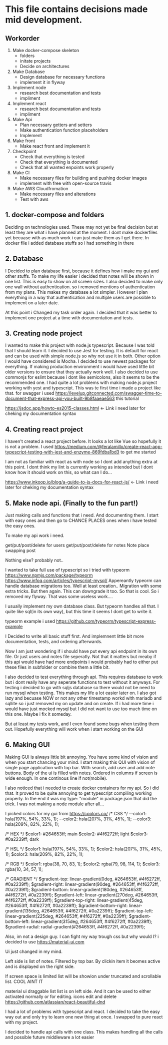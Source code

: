 # This file contains decisions made mid development.

## Workorder

1. Make docker-compose skeleton
    - folders
    - initate projects
    - Decide on architectures
2. Make Database
    - Design database for necessary functions
    - implement it in flyway
3. Implement node
    - research best documentation and tests
    - impliment
4. Implement react
    - research best documentation and tests
    - impliment
5. Make Api
    - Plan necessary getters and setters
    - Make authentication function placeholders
    - Implement
6. Make front
    - Make react front and implement it
7. Checkpoint
    - Check that everything is tested
    - Check that everything is documented
    - Check that all wanted enpoints work properly
8. Make CI 
    - Make necessary files for building and pushing docker images
    - implement with free with open-source travis
9. Make AWS Cloudfromation
    - Make necessary files and alterations
    - Test with aws


## 1. docker-compose and folders
Deciding on technologies used. These may not yet be final decision but at least they are what i have planned at the moment. I dont make dockerfiles yet becuase with as much work i can just make them as I get there. In docker file i added database stuffs so i had something in there


## 2. Database
I Decided to plan database first, because it defines how i make my gui and other stuffs. 
To make my life easier i decided that notes will be shown in one list. This is easy to show on all screen sizes. 
I also decided to make only one wall without authentication. so i removed mentions of authentication from my plans. This makes my database a lot simpler. However i plan everything in a way that authentication and multiple users are possible to implement on a later date.


At this point i Changed my task order again. I decided that it was better to implement one project at a time with documentation and tests.

## 3. Creating node project
I wanted to make this project with node.js typescript. Because I was told that I should learn it.
I decided to use Jest for testing. It is default for react and can be used with simple node.js so why not use it in both. Other option I would have considered is Mocha. 
I decided to use newest packages for everything. If making production environment i would have used little bit older versions to ensure that they actually work well.
I also decided to use commonjs for eslint because i dont like semicolons, also it seems to be the recommended one.
I had quite a lot problems with making node.js project working with yest and typescript. This was te first time i made a project like that.
for swagger i used https://levelup.gitconnected.com/swagger-time-to-document-that-express-api-you-built-9b8faaeae563 this tutorial

https://jsdoc.app/howto-es2015-classes.html <- Link i need later for cheking my documentation syntax



## 4. Creating react project
I haven't created a react project before. It looks a lot like Vue so hopefully it is not a problem.
I used https://medium.com/@feralamillo/create-react-app-typescript-testing-with-jest-and-enzyme-869fdba1bd3 to get me started

I am not as familiar with react as with node so I dont add anything extra at this point. I dont think my lint is currently working as intended but I dont know how it should work on this, so what can I do...


https://www.inkoop.io/blog/a-guide-to-js-docs-for-react-js/ <- Link i need later for cheking my documentation syntax

## 5. Make node api. (Finally to the fun part!)

Just making calls and functions that i need. And documenting them. 
I start with easy ones and then go to CHANCE PLACES ones when i have tested the easy ones.

To make my api work i need. 

get/put/post/delete for users
get/put/post/delete for notes 
Note place swapping post

Nothing else? probably not..

I wanted to take full use of typescript so i tried with typeorm
https://www.npmjs.com/package/typeorm
https://www.infoq.com/articles/typescript-mysql/
Appereantly typeorm can handle database migrations too. Well at least creation.. Migration with some extra tricks. But then again. This can downgrade it too. So that is cool.
So i removed my flyway. That was some useless work....

I usually implement my own database class. But typeorm handles all that. I quite like sql(in its own way), but this time it seems I dont get to write it. 

typeorm example i used https://github.com/typeorm/typescript-express-example

I Decided to write all basic stuff first. 
And implemnent little bit more documentation, tests, and ordering afterwards.

Now I am just wondering if i should have put every api endpoint in its own file. Or just users and notes file seperatly. Not that it matters but meaby if this api would have had more endpoints i would probably had to either put these files in subfolder or combine them a little bit.

I also decided to test everything through api. This requires database to work but i dont really have any seperate functions to test without it anyways.
For testing i decided to go with sqljs database so there would not be need to run mysql when testing. This makes my life a lot easier later on. 
I also got lazy and becuase NOW or not any other timestamp workd with mariadb and sqllite so i just removed my on update and on create. If i had more time i would have just mocked mysql but I did not want to use too much time on this one. Maybe i fix it someday.

But at least my tests work, and I even found some bugs when testing them out. Hopefully everything will work when i start working on the GUI

## 6. Making GUI

Making GUI is always little bit annoying. You have some kind of vision and when you start chancing your mind. 
I start making this QUI with vision of single page application with top bar. With search, add user and add note buttons. 
Body of the ui is filled with notes. Ordered in columns if screen is wide enough. In one continous line if not(mobile). 

I also noticed that i needed to create docker containers for my api. So i did that. It proved to be quite annoying to get typescript compiling working properly. In the end it was my type: "module" in package.json that did the trick. I was not making a node module after all...

I picked colors for my gui from https://coolors.co/
/* CSS */
--color1: hsla(197%, 54%, 33%, 1);
--color2: hsla(207%, 31%, 45%, 1);
--color3: hsla(209%, 82%, 22%, 1);

/* HEX */
$color1: #264653ff; main
$color2: #4f6272ff; light
$color3: #0a2239ff; dark

/* HSL */
$color1: hsla(197%, 54%, 33%, 1);
$color2: hsla(207%, 31%, 45%, 1);
$color3: hsla(209%, 82%, 22%, 1);

/* RGB */
$color1: rgba(38, 70, 83, 1);
$color2: rgba(79, 98, 114, 1);
$color3: rgba(10, 34, 57, 1);

/* GRADIENT */
$gradient-top: linear-gradient(0deg, #264653ff, #4f6272ff, #0a2239ff);
$gradient-right: linear-gradient(90deg, #264653ff, #4f6272ff, #0a2239ff);
$gradient-bottom: linear-gradient(180deg, #264653ff, #4f6272ff, #0a2239ff);
$gradient-left: linear-gradient(270deg, #264653ff, #4f6272ff, #0a2239ff);
$gradient-top-right: linear-gradient(45deg, #264653ff, #4f6272ff, #0a2239ff);
$gradient-bottom-right: linear-gradient(135deg, #264653ff, #4f6272ff, #0a2239ff);
$gradient-top-left: linear-gradient(225deg, #264653ff, #4f6272ff, #0a2239ff);
$gradient-bottom-left: linear-gradient(315deg, #264653ff, #4f6272ff, #0a2239ff);
$gradient-radial: radial-gradient(#264653ff, #4f6272ff, #0a2239ff);


Also, im not a design guy. I can fight my way trough css but why would I? i decided to use https://material-ui.com

Ui just changed in my mind. 

Left side is list of notes. Filtered by top bar. 
By clickin item it beomes active and is displayed on the right side. 

If screen space is limited list will be showion under truncated and scrollable list. 
COOL AINT IT

material ui draggable list
list is on left side. And it can be used to either activated normally or for editing. 
icons edit and delete 
https://github.com/atlassian/react-beautiful-dnd

I had a lot of problems with typescript and react. I decided to take the easy way out and only try to learn one new thing at once. I swapped to pure react with my project. 

I decided to handle api calls with one class. This makes handling all the calls and possible future middleware a lot easier
